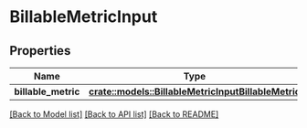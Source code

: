 # BillableMetricInput

## Properties

Name | Type | Description | Notes
------------ | ------------- | ------------- | -------------
**billable_metric** | [**crate::models::BillableMetricInputBillableMetric**](BillableMetricInput_billable_metric.md) |  | 

[[Back to Model list]](../README.md#documentation-for-models) [[Back to API list]](../README.md#documentation-for-api-endpoints) [[Back to README]](../README.md)


